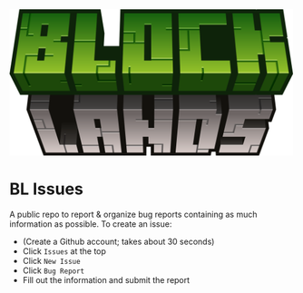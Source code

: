 
<img src="BL.png" alt="Logo" width="500"/>

# BL Issues
A public repo to report & organize bug reports containing as much information as possible.
To create an issue:
- (Create a Github account; takes about 30 seconds)
- Click `Issues` at the top
- Click `New Issue`
- Click `Bug Report`
- Fill out the information and submit the report

